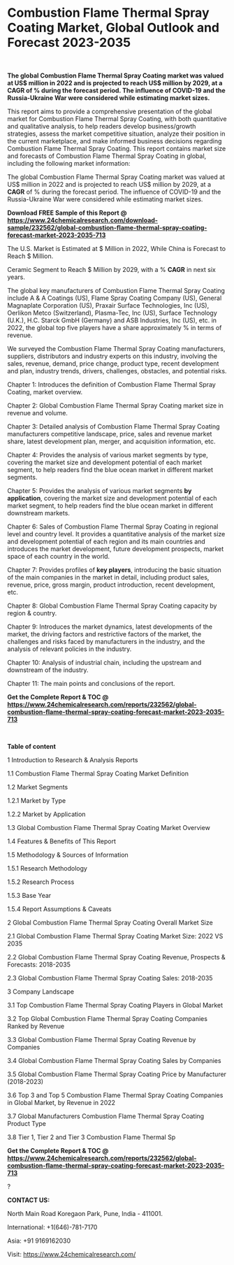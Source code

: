 <h1>Combustion Flame Thermal Spray Coating Market, Global Outlook and Forecast 2023-2035</h1><br/><p><strong>The global Combustion Flame Thermal Spray Coating market was valued at US$ million in 2022 and is projected to reach US$ million by 2029, at a <strong>CAGR</strong> of % during the forecast period. The influence of COVID-19 and the Russia-Ukraine War were considered while estimating market sizes.</strong></p>
 
 
 
 <p>This report aims to provide a comprehensive presentation of the global market for Combustion Flame Thermal Spray Coating, with both quantitative and qualitative analysis, to help readers develop business/growth strategies, assess the market competitive situation, analyze their position in the current marketplace, and make informed business decisions regarding Combustion Flame Thermal Spray Coating. This report contains market size and forecasts of Combustion Flame Thermal Spray Coating in global, including the following market information:</p>
 
 
 
 <p>The global Combustion Flame Thermal Spray Coating market was valued at US$ million in 2022 and is projected to reach US$ million by 2029, at a <strong>CAGR</strong> of % during the forecast period. The influence of COVID-19 and the Russia-Ukraine War were considered while estimating market sizes.</p>
 
 
 
 <div><b>Download FREE Sample of this Report @ <a href="https://www.24chemicalresearch.com/download-sample/232562/global-combustion-flame-thermal-spray-coating-forecast-market-2023-2035-713">https://www.24chemicalresearch.com/download-sample/232562/global-combustion-flame-thermal-spray-coating-forecast-market-2023-2035-713</a></b></div>
 
 
 
 <p>The U.S. Market is Estimated at $ Million in 2022, While China is Forecast to Reach $ Million.</p>
 
 
 
 <p>Ceramic Segment to Reach $ Million by 2029, with a % <strong>CAGR</strong> in next six years.</p>
 
 
 
 <p>The global key manufacturers of Combustion Flame Thermal Spray Coating include A & A Coatings (US), Flame Spray Coating Company (US), General Magnaplate Corporation (US), Praxair Surface Technologies, Inc (US), Oerlikon Metco (Switzerland), Plasma-Tec, Inc (US), Surface Technology (U.K.), H.C. Starck GmbH (Germany) and ASB Industries, Inc (US), etc. in 2022, the global top five players have a share approximately % in terms of revenue.</p>
 
 
 
 <p>We surveyed the Combustion Flame Thermal Spray Coating manufacturers, suppliers, distributors and industry experts on this industry, involving the sales, revenue, demand, price change, product type, recent development and plan, industry trends, drivers, challenges, obstacles, and potential risks.</p>
 
 
 
 <p>Chapter 1: Introduces the definition of Combustion Flame Thermal Spray Coating, market overview.</p>
 
 
 
 <p>Chapter 2: Global Combustion Flame Thermal Spray Coating market size in revenue and volume.</p>
 
 
 
 <p>Chapter 3: Detailed analysis of Combustion Flame Thermal Spray Coating manufacturers competitive landscape, price, sales and revenue market share, latest development plan, merger, and acquisition information, etc.</p>
 
 
 
 <p>Chapter 4: Provides the analysis of various market segments by type, covering the market size and development potential of each market segment, to help readers find the blue ocean market in different market segments.</p>
 
 
 
 <p>Chapter 5: Provides the analysis of various market segments <strong>by application</strong>, covering the market size and development potential of each market segment, to help readers find the blue ocean market in different downstream markets.</p>
 
 
 
 <p>Chapter 6: Sales of Combustion Flame Thermal Spray Coating in regional level and country level. It provides a quantitative analysis of the market size and development potential of each region and its main countries and introduces the market development, future development prospects, market space of each country in the world.</p>
 
 
 
 <p>Chapter 7: Provides profiles of <strong>key players</strong>, introducing the basic situation of the main companies in the market in detail, including product sales, revenue, price, gross margin, product introduction, recent development, etc.</p>
 
 
 
 <p>Chapter 8: Global Combustion Flame Thermal Spray Coating capacity by region & country.</p>
 
 
 
 <p>Chapter 9: Introduces the market dynamics, latest developments of the market, the driving factors and restrictive factors of the market, the challenges and risks faced by manufacturers in the industry, and the analysis of relevant policies in the industry.</p>
 
 
 
 <p>Chapter 10: Analysis of industrial chain, including the upstream and downstream of the industry.</p>
 
 
 
 <p>Chapter 11: The main points and conclusions of the report.</p>
 
 
 
 <div><b>Get the Complete Report & TOC @ <a href="https://www.24chemicalresearch.com/reports/232562/global-combustion-flame-thermal-spray-coating-forecast-market-2023-2035-713">https://www.24chemicalresearch.com/reports/232562/global-combustion-flame-thermal-spray-coating-forecast-market-2023-2035-713</a></b></div>
 
 
 
 <p><br />
 
 <b>Table of content</b></p>
 
 
 
 <p>1 Introduction to Research & Analysis Reports<br />
 
 1.1 Combustion Flame Thermal Spray Coating Market Definition<br />
 
 1.2 Market Segments<br />
 
 1.2.1 Market by Type<br />
 
 1.2.2 Market by Application<br />
 
 1.3 Global Combustion Flame Thermal Spray Coating Market Overview<br />
 
 1.4 Features & Benefits of This Report<br />
 
 1.5 Methodology & Sources of Information<br />
 
 1.5.1 Research Methodology<br />
 
 1.5.2 Research Process<br />
 
 1.5.3 Base Year<br />
 
 1.5.4 Report Assumptions & Caveats<br />
 
 2 Global Combustion Flame Thermal Spray Coating Overall Market Size<br />
 
 2.1 Global Combustion Flame Thermal Spray Coating Market Size: 2022 VS 2035<br />
 
 2.2 Global Combustion Flame Thermal Spray Coating Revenue, Prospects & Forecasts: 2018-2035<br />
 
 2.3 Global Combustion Flame Thermal Spray Coating Sales: 2018-2035<br />
 
 3 Company Landscape<br />
 
 3.1 Top Combustion Flame Thermal Spray Coating Players in Global Market<br />
 
 3.2 Top Global Combustion Flame Thermal Spray Coating Companies Ranked by Revenue<br />
 
 3.3 Global Combustion Flame Thermal Spray Coating Revenue by Companies<br />
 
 3.4 Global Combustion Flame Thermal Spray Coating Sales by Companies<br />
 
 3.5 Global Combustion Flame Thermal Spray Coating Price by Manufacturer (2018-2023)<br />
 
 3.6 Top 3 and Top 5 Combustion Flame Thermal Spray Coating Companies in Global Market, by Revenue in 2022<br />
 
 3.7 Global Manufacturers Combustion Flame Thermal Spray Coating Product Type<br />
 
 3.8 Tier 1, Tier 2 and Tier 3 Combustion Flame Thermal Sp</p>
 
 
 
 <div><b>Get the Complete Report & TOC @ <a href="https://www.24chemicalresearch.com/reports/232562/global-combustion-flame-thermal-spray-coating-forecast-market-2023-2035-713">https://www.24chemicalresearch.com/reports/232562/global-combustion-flame-thermal-spray-coating-forecast-market-2023-2035-713</a></b></div>
 
 
 
 <p>? </p>
 
 
 
 <p><b>CONTACT US:</b><br />
 
 North Main Road Koregaon Park, Pune, India - 411001.<br />
 
 International: +1(646)-781-7170<br />
 
 Asia: +91 9169162030<br />
 
 Visit: <a href="https://www.24chemicalresearch.com/">https://www.24chemicalresearch.com/</a></p>